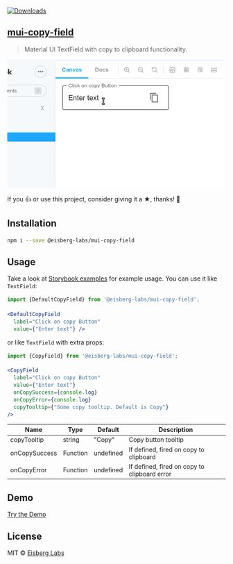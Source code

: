 [![Downloads](http://img.shields.io/npm/dm/@eisberg-labs/mui-copy-field.svg)](https://npmjs.org/package/@eisberg-labs/mui-copy-field)
## [mui-copy-field](https://github.com/eisberg-labs/mui-copy-field)
> Material UI TextField with copy to clipboard functionality.

![Example](./docs/demo.gif)

If you 👍 or use this project, consider giving it a ★, thanks! 🙌

## Installation

```sh
npm i --save @eisberg-labs/mui-copy-field
```

## Usage
Take a look at [Storybook examples](https://www.amarjanica.com/projects/react-components/?path=/docs/react-components-copyfield--docs) for example usage.
You can use it like `TextField`:
```jsx
import {DefaultCopyField} from '@eisberg-labs/mui-copy-field';

<DefaultCopyField
  label="Click on copy Button"
  value={"Enter text"} />
```

or like `TextField` with extra props:
```jsx
import {CopyField} from '@eisberg-labs/mui-copy-field';

<CopyField
  label="Click on copy Button"
  value={"Enter text"}
  onCopySuccess={console.log}
  onCopyError={console.log}
  copyTooltip={"Some copy tooltip. Default is Copy"}
/>
```

Name | Type | Default | Description
----------|------|-----------|----------
copyTooltip | string | "Copy" | Copy button tooltip
onCopySuccess | Function | undefined | If defined, fired on copy to clipboard
onCopyError | Function | undefined | If defined, fired on copy to clipboard error


## Demo
[Try the Demo](https://www.amarjanica.com/projects/react-components/?path=/docs/react-components-copyfield--docs)

## License
MIT © [Eisberg Labs](http://www.eisberg-labs.com)
